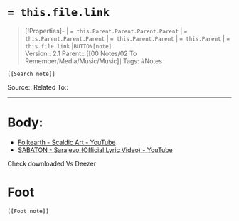 # `= this.file.link`
>[!Properties]- | `= this.Parent.Parent.Parent.Parent` |  `= this.Parent.Parent.Parent` | `= this.Parent.Parent` | `= this.Parent` | `= this.file.link` |`BUTTON[note]`  
>Version:: 2.1
>Parent:: [[00 Notes/02 To Remember/Media/Music/Music]]
>Tags: #Notes
```meta-bind-embed
[[Search note]]
```
Source::
Related To::
***
# Body:

- [Folkearth - Scaldic Art - YouTube](https://www.youtube.com/watch?v=sN6k2nV6iKk&list=RDJy99ywCp3qU&index=13&ab_channel=TheXSquwulf)
- [SABATON - Sarajevo (Official Lyric Video) - YouTube](https://www.youtube.com/watch?v=Xszx_9UPwV8&list=RDJy99ywCp3qU&index=14&ab_channel=Sabaton)

Check downloaded Vs Deezer






# Foot
```meta-bind-embed
[[Foot note]]
``` 